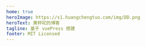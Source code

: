 ```yaml
---
home: true
heroImage: https://s1.huangchengtuo.com/img/DD.png
heroText: 黄秤砣的博客
tagline: 基于 vuePress 搭建
footer: MIT Licensed
---
```

<CustomAction />
